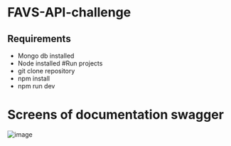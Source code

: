 # FAVS-API-challenge
## Requirements
- Mongo db installed
- Node installed
#Run projects
- git clone repository
- npm install
- npm run dev
# Screens of documentation swagger
![image](https://user-images.githubusercontent.com/49566885/164386280-ac472513-c515-41cf-978f-481fed9c5b15.png)
